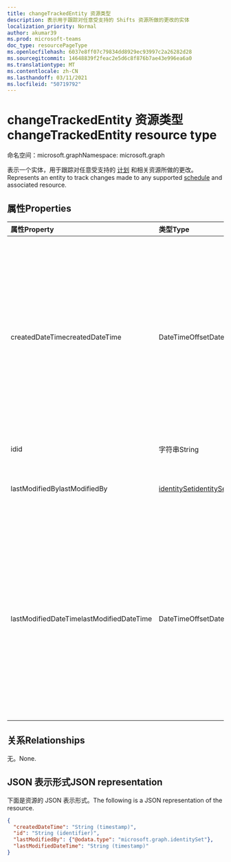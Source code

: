 ```yaml
---
title: changeTrackedEntity 资源类型
description: 表示用于跟踪对任意受支持的 Shifts 资源所做的更改的实体
localization_priority: Normal
author: akumar39
ms.prod: microsoft-teams
doc_type: resourcePageType
ms.openlocfilehash: 6037e8ff07c79834dd8929ec93997c2a26282d28
ms.sourcegitcommit: 14648839f2feac2e5d6c8f876b7ae43e996ea6a0
ms.translationtype: MT
ms.contentlocale: zh-CN
ms.lasthandoff: 03/11/2021
ms.locfileid: "50719792"
---
```

# <a name="changetrackedentity-resource-type"></a><span data-ttu-id="03fc3-103">changeTrackedEntity 资源类型</span><span class="sxs-lookup"><span data-stu-id="03fc3-103">changeTrackedEntity resource type</span></span>

<span data-ttu-id="03fc3-104">命名空间：microsoft.graph</span><span class="sxs-lookup"><span data-stu-id="03fc3-104">Namespace: microsoft.graph</span></span>

<span data-ttu-id="03fc3-105">表示一个实体，用于跟踪对任意受支持的 [计划](schedule.md) 和相关资源所做的更改。</span><span class="sxs-lookup"><span data-stu-id="03fc3-105">Represents an entity to track changes made to any supported [schedule](schedule.md) and associated resource.</span></span>

## <a name="properties"></a><span data-ttu-id="03fc3-106">属性</span><span class="sxs-lookup"><span data-stu-id="03fc3-106">Properties</span></span>

| <span data-ttu-id="03fc3-107">属性</span><span class="sxs-lookup"><span data-stu-id="03fc3-107">Property</span></span>     | <span data-ttu-id="03fc3-108">类型</span><span class="sxs-lookup"><span data-stu-id="03fc3-108">Type</span></span>        | <span data-ttu-id="03fc3-109">说明</span><span class="sxs-lookup"><span data-stu-id="03fc3-109">Description</span></span> |
|:-------------|:------------|:------------|
|<span data-ttu-id="03fc3-110">createdDateTime</span><span class="sxs-lookup"><span data-stu-id="03fc3-110">createdDateTime</span></span>|<span data-ttu-id="03fc3-111">DateTimeOffset</span><span class="sxs-lookup"><span data-stu-id="03fc3-111">DateTimeOffset</span></span>|<span data-ttu-id="03fc3-112">时间戳类型表示采用 ISO 8601 格式的日期和时间信息，始终采用 UTC 时区。</span><span class="sxs-lookup"><span data-stu-id="03fc3-112">The Timestamp type represents date and time information using ISO 8601 format and is always in UTC time.</span></span> <span data-ttu-id="03fc3-113">例如，2014 年 1 月 1 日午夜 UTC 为 `2014-01-01T00:00:00Z`</span><span class="sxs-lookup"><span data-stu-id="03fc3-113">For example, midnight UTC on Jan 1, 2014 is `2014-01-01T00:00:00Z`</span></span>|
|<span data-ttu-id="03fc3-114">id</span><span class="sxs-lookup"><span data-stu-id="03fc3-114">id</span></span>|<span data-ttu-id="03fc3-115">字符串</span><span class="sxs-lookup"><span data-stu-id="03fc3-115">String</span></span>| <span data-ttu-id="03fc3-116">只读。</span><span class="sxs-lookup"><span data-stu-id="03fc3-116">Read-only.</span></span>|
|<span data-ttu-id="03fc3-117">lastModifiedBy</span><span class="sxs-lookup"><span data-stu-id="03fc3-117">lastModifiedBy</span></span>|[<span data-ttu-id="03fc3-118">identitySet</span><span class="sxs-lookup"><span data-stu-id="03fc3-118">identitySet</span></span>](identityset.md)|<span data-ttu-id="03fc3-119">上次修改实体的人的标识。</span><span class="sxs-lookup"><span data-stu-id="03fc3-119">Identity of the person who last modified the entity.</span></span>|
|<span data-ttu-id="03fc3-120">lastModifiedDateTime</span><span class="sxs-lookup"><span data-stu-id="03fc3-120">lastModifiedDateTime</span></span>|<span data-ttu-id="03fc3-121">DateTimeOffset</span><span class="sxs-lookup"><span data-stu-id="03fc3-121">DateTimeOffset</span></span>|<span data-ttu-id="03fc3-122">时间戳类型表示采用 ISO 8601 格式的日期和时间信息，始终采用 UTC 时区。</span><span class="sxs-lookup"><span data-stu-id="03fc3-122">The Timestamp type represents date and time information using ISO 8601 format and is always in UTC time.</span></span> <span data-ttu-id="03fc3-123">例如，2014 年 1 月 1 日午夜 UTC 为 `2014-01-01T00:00:00Z`</span><span class="sxs-lookup"><span data-stu-id="03fc3-123">For example, midnight UTC on Jan 1, 2014 is `2014-01-01T00:00:00Z`</span></span>|

## <a name="relationships"></a><span data-ttu-id="03fc3-124">关系</span><span class="sxs-lookup"><span data-stu-id="03fc3-124">Relationships</span></span>

<span data-ttu-id="03fc3-125">无。</span><span class="sxs-lookup"><span data-stu-id="03fc3-125">None.</span></span>

## <a name="json-representation"></a><span data-ttu-id="03fc3-126">JSON 表示形式</span><span class="sxs-lookup"><span data-stu-id="03fc3-126">JSON representation</span></span>

<span data-ttu-id="03fc3-127">下面是资源的 JSON 表示形式。</span><span class="sxs-lookup"><span data-stu-id="03fc3-127">The following is a JSON representation of the resource.</span></span>

<!-- {
  "blockType": "resource",
  "optionalProperties": [

  ],
  "@odata.type": "microsoft.graph.changeTrackedEntity",
  "baseType": "microsoft.graph.entity",
  "keyProperty": "id"
}-->

```json
{
  "createdDateTime": "String (timestamp)",
  "id": "String (identifier)",
  "lastModifiedBy": {"@odata.type": "microsoft.graph.identitySet"},
  "lastModifiedDateTime": "String (timestamp)"
}
```

<!-- uuid: 16cd6b66-4b1a-43a1-adaf-3a886856ed98
2019-02-04 14:57:30 UTC -->
<!-- {
  "type": "#page.annotation",
  "description": "changeTrackedEntity resource",
  "keywords": "",
  "section": "documentation",
  "tocPath": ""
}-->

